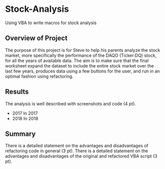 # Stock-Analysis
Using VBA to write macros for stock analysis

## Overview of Project
The purpose of this project is for Steve to help his parents analyze the stock market, more specifically the performance of the DAQO (Ticker:DQ) stock, for all the years of available data. The aim is to make sure that the final worksheet expand the dataset to include the entire stock market over the last few years, produces data using a few buttons for the user, and run in an optimal fashion using refactoring.

## Results
The analysis is well described with screenshots and code (4 pt).
- 2017 
  In 2017
- 2018
  In 2018

## Summary
There is a detailed statement on the advantages and disadvantages of refactoring code in general (3 pt).
There is a detailed statement on the advantages and disadvantages of the original and refactored VBA script (3 pt).
